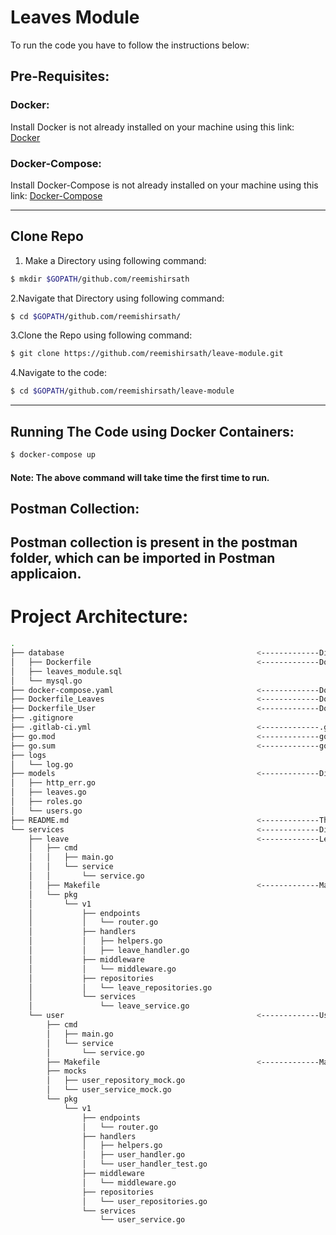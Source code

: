# Leaves Module

To run the code you have to follow the instructions below:


## Pre-Requisites:

### Docker:

Install Docker is not already installed on your machine using this link:
[Docker](https://docs.docker.com/install/)

### Docker-Compose:

Install Docker-Compose is not already installed on your machine using this link:
[Docker-Compose](https://docs.docker.com/compose/install/)

---

## Clone Repo
1. Make a Directory using following command:

```bash
$ mkdir $GOPATH/github.com/reemishirsath
```
2.Navigate that Directory using following command:
```bash
$ cd $GOPATH/github.com/reemishirsath/
```
3.Clone the Repo using following command:
```bash
$ git clone https://github.com/reemishirsath/leave-module.git
```

4.Navigate to the code:
```bash
$ cd $GOPATH/github.com/reemishirsath/leave-module
```
---


## Running The Code using Docker Containers:

```bash
$ docker-compose up
```
#### Note: The above command will take time the first time to run.

## Postman Collection:

Postman collection is present in the postman folder, which can be imported in Postman applicaion.
---

# Project Architecture:

```bash
.
├── database                                           <-------------Directory of Database files
│   ├── Dockerfile                                     <-------------Dockerfile of Database Container
│   ├── leaves_module.sql 
│   └── mysql.go
├── docker-compose.yaml                                <-------------Docker-Compose file to run all the Containers at once
├── Dockerfile_Leaves                                  <-------------Dockerfile of Leaves-Service Container
├── Dockerfile_User                                    <-------------Dockerfile of User-Service Container
├── .gitignore
├── .gitlab-ci.yml                                     <-------------.gitlab-ci.yml file to enable CI Pipeline
├── go.mod                                             <-------------go.mod Go inbuilt dependancy management file(only works with  go-v1.11 & above)
├── go.sum                                             <-------------go.sum Go inbuilt dependancy management file(only works with  go-v1.11 & above)
├── logs
│   └── log.go
├── models                                             <-------------Directory of Database Models
│   ├── http_err.go
│   ├── leaves.go
│   ├── roles.go
│   └── users.go
├── README.md                                          <-------------The file you are reading now.
└── services                                           <-------------Directory of Services.
    ├── leave                                          <-------------Leave-Service.
    │   ├── cmd
    │   │   ├── main.go
    │   │   └── service
    │   │       └── service.go
    │   ├── Makefile                                   <-------------Makefile can be used alternatively to test code with the Docker Container.
    │   └── pkg
    │       └── v1
    │           ├── endpoints
    │           │   └── router.go
    │           ├── handlers
    │           │   ├── helpers.go
    │           │   ├── leave_handler.go
    │           ├── middleware
    │           │   └── middleware.go
    │           ├── repositories
    │           │   └── leave_repositories.go
    │           └── services
    │               └── leave_service.go
    └── user                                           <-------------User-Service.
        ├── cmd
        │   ├── main.go
        │   └── service
        │       └── service.go
        ├── Makefile                                   <-------------Makefile can be used alternatively to test code with the Docker Container.
        ├── mocks
        │   ├── user_repository_mock.go
        │   └── user_service_mock.go
        └── pkg
            └── v1
                ├── endpoints
                │   └── router.go
                ├── handlers
                │   ├── helpers.go
                │   ├── user_handler.go
                │   └── user_handler_test.go
                ├── middleware
                │   └── middleware.go
                ├── repositories
                │   └── user_repositories.go
                └── services
                    └── user_service.go
```